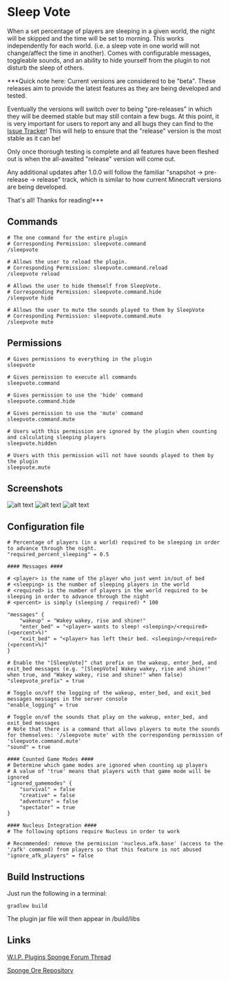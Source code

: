 # Sleep Vote
When a set percentage of players are sleeping in a given world, the night will be skipped and the time will be set to morning.
This works independently for each world. (i.e. a sleep vote in one world will not change/affect the time in another).
Comes with configurable messages, toggleable sounds, and an ability to hide yourself from the plugin to not disturb the sleep of others.

***Quick note here: 
Current versions are considered to be "beta". These releases aim to provide the latest features as they are being developed and tested.

Eventually the versions will switch over to being "pre-releases" in which they will be deemed stable but may still contain a few bugs. At this point, it is very important for users to report any and all bugs they can find to the [Issue Tracker](https://ore.spongepowered.org/Icohedron/Sleep-Vote/issues)! This will help to ensure that the "release" version is the most stable as it can be!

Only once thorough testing is complete and all features have been fleshed out is when the all-awaited "release" version will come out.

Any additional updates after 1.0.0 will follow the familiar "snapshot -> pre-release -> release" track, which is similar to how current Minecraft versions are being developed.

That's all! Thanks for reading!***

## Commands
```
# The one command for the entire plugin
# Corresponding Permission: sleepvote.command
/sleepvote

# Allows the user to reload the plugin.
# Corresponding Permission: sleepvote.command.reload
/sleepvote reload

# Allows the user to hide themself from SleepVote.
# Corresponding Permission: sleepvote.command.hide
/sleepvote hide

# Allows the user to mute the sounds played to them by SleepVote
# Corresponding Permission: sleepvote.command.mute
/sleepvote mute
```

## Permissions
```
# Gives permissions to everything in the plugin
sleepvote

# Gives permission to execute all commands
sleepvote.command

# Gives permission to use the 'hide' command
sleepvote.command.hide

# Gives permission to use the 'mute' command
sleepvote.command.mute

# Users with this permission are ignored by the plugin when counting and calculating sleeping players
sleepvote.hidden

# Users with this permission will not have sounds played to them by the plugin
sleepvote.mute
```

## Screenshots
![alt text](http://i.imgur.com/sGm5ttn.png)
![alt text](http://i.imgur.com/rmTOGUc.png)
![alt text](http://i.imgur.com/ymdcy4p.png)

## Configuration file
```
# Percentage of players (in a world) required to be sleeping in order to advance through the night.
"required_percent_sleeping" = 0.5

#### Messages ####

# <player> is the name of the player who just went in/out of bed
# <sleeping> is the number of sleeping players in the world
# <required> is the number of players in the world required to be sleeping in order to advance through the night
# <percent> is simply (sleeping / required) * 100

"messages" {
    "wakeup" = "Wakey wakey, rise and shine!"
    "enter_bed" = "<player> wants to sleep! <sleeping>/<required> (<percent>%)"
    "exit_bed" = "<player> has left their bed. <sleeping>/<required> (<percent>%)"
}

# Enable the "[SleepVote]" chat prefix on the wakeup, enter_bed, and exit_bed messages (e.g. "[SleepVote] Wakey wakey, rise and shine!" when true, and "Wakey wakey, rise and shine!" when false)
"sleepvote_prefix" = true

# Toggle on/off the logging of the wakeup, enter_bed, and exit_bed messages messages in the server console
"enable_logging" = true

# Toggle on/of the sounds that play on the wakeup, enter_bed, and exit_bed messages
# Note that there is a command that allows players to mute the sounds for themselves: '/sleepvote mute' with the corresponding permission of 'sleepvote.command.mute'
"sound" = true

#### Counted Game Modes ####
# Determine which game modes are ignored when counting up players
# A value of 'true' means that players with that game mode will be ignored
"ignored_gamemodes" {
    "survival" = false
    "creative" = false
    "adventure" = false
    "spectator" = true
}

#### Nucleus Integration ####
# The following options require Nucleus in order to work

# Recommended: remove the permission 'nucleus.afk.base' (access to the '/afk' command) from players so that this feature is not abused
"ignore_afk_players" = false
```

## Build Instructions
Just run the following in a terminal:
```
gradlew build
```
The plugin jar file will then appear in /build/libs

## Links
[W.I.P. Plugins Sponge Forum Thread](https://forums.spongepowered.org/t/sleep-vote-v0-4-0/18289)

[Sponge Ore Repository](https://ore.spongepowered.org/Icohedron/Sleep-Vote)

